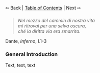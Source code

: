 
⇦ Back | [Table of Contents](/) | Next ⇨
###

> *Nel mezzo del cammin di nostra vita*  
> *mi ritrovai per una selva oscura,*  
> *ché la diritta via era smarrita.*  

Dante, *Inferno*, I.1-3

### General Introduction
Text, text, text